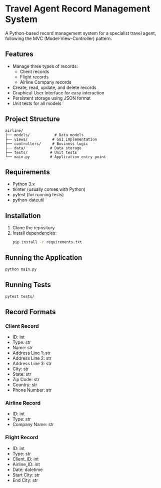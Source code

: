 # Travel Agent Record Management System

A Python-based record management system for a specialist travel agent, following the MVC (Model-View-Controller) pattern.

## Features

- Manage three types of records:
  - Client records
  - Flight records
  - Airline Company records
- Create, read, update, and delete records
- Graphical User Interface for easy interaction
- Persistent storage using JSON format
- Unit tests for all models

## Project Structure

```
airline/
├── models/           # Data models
├── views/           # GUI implementation
├── controllers/     # Business logic
├── data/           # Data storage
├── tests/          # Unit tests
└── main.py         # Application entry point
```

## Requirements

- Python 3.x
- tkinter (usually comes with Python)
- pytest (for running tests)
- python-dateutil

## Installation

1. Clone the repository
2. Install dependencies:
   ```bash
   pip install -r requirements.txt
   ```

## Running the Application

```bash
python main.py
```

## Running Tests

```bash
pytest tests/
```

## Record Formats

### Client Record

- ID: int
- Type: str
- Name: str
- Address Line 1: str
- Address Line 2: str
- Address Line 3: str
- City: str
- State: str
- Zip Code: str
- Country: str
- Phone Number: str

### Airline Record

- ID: int
- Type: str
- Company Name: str

### Flight Record

- ID: int
- Type: str
- Client_ID: int
- Airline_ID: int
- Date: datetime
- Start City: str
- End City: str
